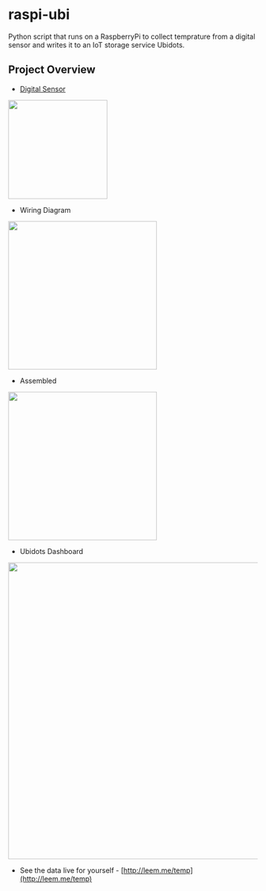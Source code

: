 # raspi-ubi

Python script that runs on a RaspberryPi to collect temprature from a digital sensor and writes it to an IoT storage service Ubidots. 

## Project Overview

- [Digital Sensor](https://www.amazon.com/gp/product/B004G53D54/ref=od_aui_detailpages00?ie=UTF8&psc=1)

<img src="https://images-na.ssl-images-amazon.com/images/I/31DnYDJDJtL._SX466_.jpg" width="200">

- Wiring Diagram

<img src="https://www.domolio.fr/wp-content/uploads/2014/11/schema-ds18b20-raspberrypi.png" width="300">

- Assembled 

<img src="https://cdn-learn.adafruit.com/guides/images/000/000/195/medium800/summary.jpg?1448301148" width="300">

- Ubidots Dashboard

<img src="https://cloud.githubusercontent.com/assets/2976445/19631728/917bafb8-9954-11e6-9de0-757ea589eb18.png" width="600">

- See the data live for yourself - 
   [http://leem.me/temp](http://leem.me/temp)
